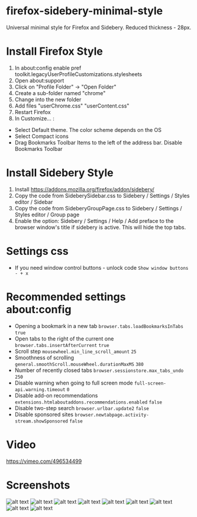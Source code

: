 # firefox-sidebery-minimal-style
Universal minimal style for Firefox and Sidebery. Reduced thickness - 28px.

# Install Firefox Style
1. In about:config enable pref toolkit.legacyUserProfileCustomizations.stylesheets
2. Open about:support
3. Click on "Profile Folder" -> "Open Folder"
4. Create a sub-folder named "chrome"
5. Change into the new folder
6. Add files "userChrome.css" "userContent.css"
7. Restart Firefox
8. In Customize... :
 - Select Default theme. The color scheme depends on the OS
 - Select Compact icons
 - Drag Bookmarks Toolbar Items to the left of the address bar. Disable Bookmarks Toolbar

# Install Sidebery Style
1. Install https://addons.mozilla.org/firefox/addon/sidebery/
2. Copy the code from SideberySidebar.css to Sidebery / Settings / Styles editor / Sidebar
3. Copy the code from SideberyGroupPage.css to Sidebery / Settings / Styles editor / Group page
4. Enable the option: Sidebery / Settings / Help / Add preface to the browser window's title if sidebery is active. This will hide the top tabs.

# Settings css
 - If you need window control buttons - unlock code `Show window buttons - + x`

# Recommended settings about:config
- Opening a bookmark in a new tab
`browser.tabs.loadBookmarksInTabs` `true`
- Open tabs to the right of the current one
`browser.tabs.insertAfterCurrent` `true`
- Scroll step
`mousewheel.min_line_scroll_amount` `25`
- Smoothness of scrolling
`general.smoothScroll.mouseWheel.durationMaxMS` `380`
- Number of recently closed tabs
`browser.sessionstore.max_tabs_undo` `250`
- Disable warning when going to full screen mode
`full-screen-api.warning.timeout` `0`
- Disable add-on recommendations
`extensions.htmlaboutaddons.recommendations.enabled` `false`
- Disable two-step search
`browser.urlbar.update2` `false`
- Disable sponsored sites
`browser.newtabpage.activity-stream.showSponsored` `false`

# Video
https://vimeo.com/496534499

# Screenshots
![alt text](screenshots/d1.png)
![alt text](screenshots/d2.png)
![alt text](screenshots/d3.png)
![alt text](screenshots/d4.png)
![alt text](screenshots/d5.png)
![alt text](screenshots/l1.png)
![alt text](screenshots/l2.png)
![alt text](screenshots/l3.png)
![alt text](screenshots/l4.png)
